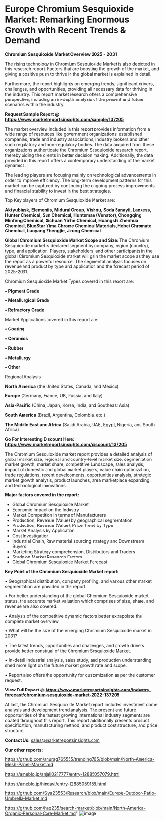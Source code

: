 # Europe Chromium Sesquioxide Market: Remarking Enormous Growth with Recent Trends & Demand

<Strong> Chromium Sesquioxide Market Overview 2025 - 2031</strong>

The rising technology in Chromium Sesquioxide Market is also depicted in this research report. Factors that are boosting the growth of the market, and giving a positive push to thrive in the global market is explained in detail.

Furthermore, the report highlights on emerging trends, significant drivers, challenges, and opportunities, providing all necessary data for thriving in the industry. This report market research offers a comprehensive perspective, including an in-depth analysis of the present and future scenarios within the industry.

<strong>Request Sample Report @ <a href=https://www.marketreportsinsights.com/sample/137205>https://www.marketreportsinsights.com/sample/137205</a></strong>

The market overview included in this report provides information from a wide range of resources like government organizations, established companies, trade and industry associations, industry brokers and other such regulatory and non-regulatory bodies. The data acquired from these organizations authenticate the Chromium Sesquioxide research report, thereby aiding the clients in better decision making. Additionally, the data provided in this report offers a contemporary understanding of the market dynamics.

The leading players are focusing mainly on technological advancements in order to improve efficiency. The long-term development patterns for this market can be captured by continuing the ongoing process improvements and financial stability to invest in the best strategies.

Top Key players of Chromium Sesquioxide Market are:

<strong>Aktyubinsk, Elementis, Midural Group, Vishnu, Soda Sanayii, Lanxess, Hunter Chemical, Sun Chemical, Huntsman (Venator), Chongqing Minfeng Chemical, Sichuan Yinhe Chemical, Huangshi Zhenhua Chemical, BlueStar Yima Chrome Chemical Materials, Hebei Chromate Chemical, Luoyang Zhengjie, Jirong Chemical</strong>

<strong><b>Global Chromium Sesquioxide Market Scope and Size:</b></strong>
The Chromium Sesquioxide market is declared segment by company, region (country), type, and application. Players, stakeholders, and other participants in the global Chromium Sesquioxide market will gain the market scope as they use the report as a powerful resource. The segmental analysis focuses on revenue and product by type and application and the forecast period of 2025-2031.

Chromium Sesquioxide Market Types covered in this report are:

<strong>• Pigment Grade

• Metallurgical Grade

• Refractory Grade</strong>

Market Applications covered in this report are:

<strong>• Coating

• Ceramics

• Rubber

• Metallurgy

• Other</strong> 

Regional Analysis

<strong>North America</strong> (the United States, Canada, and Mexico)

<strong>Europe</strong> (Germany, France, UK, Russia, and Italy)

<strong>Asia-Pacific</strong> (China, Japan, Korea, India, and Southeast Asia)

<strong>South America</strong> (Brazil, Argentina, Colombia, etc.)

<strong>The Middle East and Africa</strong> (Saudi Arabia, UAE, Egypt, Nigeria, and South Africa)

<strong>Go For Interesting Discount Here: <a href=https://www.marketreportsinsights.com/discount/137205>https://www.marketreportsinsights.com/discount/137205</a></strong>

The Chromium Sesquioxide market report provides a detailed analysis of global market size, regional and country-level market size, segmentation market growth, market share, competitive Landscape, sales analysis, impact of domestic and global market players, value chain optimization, trade regulations, recent developments, opportunities analysis, strategic market growth analysis, product launches, area marketplace expanding, and technological innovations.

<strong><b>Major factors covered in the report:</b></strong>
<ul>
  <li>Global Chromium Sesquioxide Market </li>
  <li>Economic Impact on the Industry</li>
  <li>Market Competition in terms of Manufacturers</li>
  <li>Production, Revenue (Value) by geographical segmentation</li>
  <li>Production, Revenue (Value), Price Trend by Type</li>
  <li>Market Analysis by Application</li>
  <li>Cost Investigation</li>
  <li>Industrial Chain, Raw material sourcing strategy and Downstream Buyers</li>
  <li>Marketing Strategy comprehension, Distributors and Traders</li>
  <li>Study on Market Research Factors</li>
  <li>Global Chromium Sesquioxide Market Forecast</li>
</ul>

<strong><b>Key Point of the Chromium Sesquioxide Market report:</b></strong>

• Geographical distribution, company profiling, and various other market segmentation are provided in the report.

• For better understanding of the global Chromium Sesquioxide market status, the accurate market valuation which comprises of size, share, and revenue are also covered.

• Analysis of the competitive dynamic factors better extrapolate the complete market overview

• What will be the size of the emerging Chromium Sesquioxide market in 2031?

• The latest trends, opportunities and challenges, and growth drivers provide better construal of the Chromium Sesquioxide Market.

• In-detail industrial analysis, sales study, and production understanding shed more light on the future market growth rate and scope.

• Report also offers the opportunity for customization as per the customer request.

<strong><b>View Full Report @ <a href=https://www.marketreportsinsights.com/industry-forecast/chromium-sesquioxide-market-2022-137205>https://www.marketreportsinsights.com/industry-forecast/chromium-sesquioxide-market-2022-137205</a></b></strong>


At last, the Chromium Sesquioxide Market report includes investment come analysis and development trend analysis. The present and future opportunities of the fastest growing international industry segments are coated throughout this report. This report additionally presents product specification, manufacturing method, and product cost structure, and price structure.

<strong>Contact Us:</strong>
sales@marketreportsinsights.com

<strong>Our other reports:</strong>

<a href=https://github.com/anurag765555/trending765/blob/main/North-America-Mesh-Panel-Market.md>https://github.com/anurag765555/trending765/blob/main/North-America-Mesh-Panel-Market.md</a>

<a href=https://ameblo.jp/anjali0217777/entry-12885057079.html>https://ameblo.jp/anjali0217777/entry-12885057079.html</a>

<a href=https://ameblo.jp/hindavi/entry-12885059158.html>https://ameblo.jp/hindavi/entry-12885059158.html</a>

<a href=https://github.com/Siya23553/Research/blob/main/Europe-Outdoor-Patio-Umbrella-Market.md>https://github.com/Siya23553/Research/blob/main/Europe-Outdoor-Patio-Umbrella-Market.md</a>

<a href=https://github.com/haq235/search-market/blob/main/North-America-Organic-Personal-Care-Market.md>https://github.com/haq235/search-market/blob/main/North-America-Organic-Personal-Care-Market.md</a>"
![image](https://github.com/user-attachments/assets/436f860d-2038-4bec-a1de-6335f6d1e1b7)
